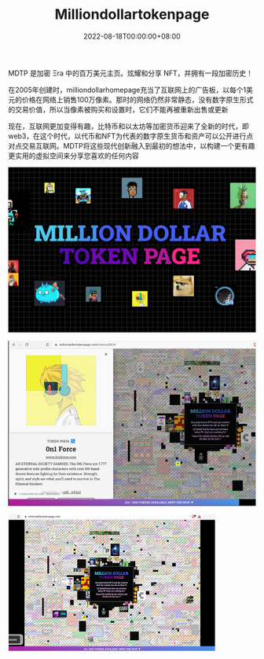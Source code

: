 ﻿---
title: "Milliondollartokenpage"
description: "MDTP 是加密 Ξra 中的百万美元主页。炫耀和分享 NFT，并拥有一段加密历史！"
date: 2022-08-18T00:00:00+08:00
lastmod: 2022-08-18T00:00:00+08:00
draft: false
authors: ["seven"]
featuredImage: "milliondollartokenpage.png"
tags: ["Collectibles","Milliondollartokenpage"]
categories: ["nfts"]
nfts: ["Collectibles"]
blockchain: "ETH"
website: "https://milliondollartokenpage.com/about"
twitter: "https://twitter.com/tokenpagexyz"
discord: "https://discord.com/invite/bUeQjW4KSN"
telegram: ""
github: ""
youtube: ""
twitch: ""
facebook: ""
instagram: ""
reddit: ""
medium: ""
steam: ""
gitbook: ""
googleplay: ""
appstore: ""
status: "Live"
weight: 
lightgallery: true
toc: true
pinned: false
recommend: false
recommend1: false
---
MDTP 是加密 Ξra 中的百万美元主页。炫耀和分享 NFT，并拥有一段加密历史！

在2005年创建时，milliondollarhomepage充当了互联网上的广告板，以每个1美元的价格在网络上销售100万像素。那时的网络仍然非常静态，没有数字原生形式的交易价值，所以当像素被购买和设置时，它们不能再被重新出售或更新

现在，互联网更加变得有趣，比特币和以太坊等加密货币迎来了全新的时代，即web3，在这个时代，以代币和NFT为代表的数字原生货币和资产可以公开进行点对点交易互联网。MDTP将这些现代创新融入到最初的想法中，以构建一个更有趣更实用的虚拟空间来分享您喜欢的任何内容

![1](90cd9aca-961e-45b9-9891-511aa8fbc12c_.jpg)

![2](1660878132840.jpg)

![3](1660878450976.jpg)